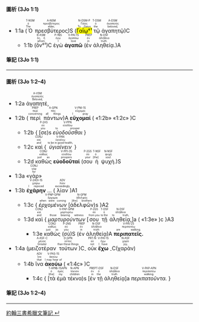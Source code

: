 #### 圖析 (3Jo 1:1)

- <rt>1:1a</rt> (<RUBY><ruby><ruby>Ὁ<rt>The</rt></ruby><rt>ὁ</rt></ruby><rt>T-NSM</rt></RUBY> <RUBY><ruby><ruby>πρεσβύτερος<rt>elder,</rt></ruby><rt>πρεσβύτερος</rt></ruby><rt>A-NSM</rt></RUBY>)S (<RUBY><ruby><ruby><mark>Γαΐῳ°¹</mark><rt>To Gaius</rt></ruby><rt>Γάϊος</rt></ruby><rt>N-DSM-P</rt></RUBY> <RUBY><ruby><ruby>τῷ<rt>the</rt></ruby><rt>ὁ</rt></ruby><rt>T-DSM</rt></RUBY> <RUBY><ruby><ruby>ἀγαπητῷ<rt>beloved,</rt></ruby><rt>ἀγαπητός</rt></ruby><rt>A-DSM</rt></RUBY>)C 
	- <rt>1:1b</rt> (<RUBY><ruby><ruby>ὃν°¹<rt>whom</rt></ruby><rt>ὅς, ἥ</rt></ruby><rt>R-ASM</rt></RUBY>)C <RUBY><ruby><ruby>ἐγὼ<rt>I</rt></ruby><rt>ἐγώ</rt></ruby><rt>P-1NS</rt></RUBY> <RUBY><ruby><ruby>**ἀγαπῶ**<rt>love</rt></ruby><rt>ἀγαπάω</rt></ruby><rt>V-PAI-1S</rt></RUBY> (<RUBY><ruby><ruby>ἐν<rt>in</rt></ruby><rt>ἐν</rt></ruby><rt>PREP</rt></RUBY> <RUBY><ruby><ruby>ἀληθείᾳ.<rt>truth.</rt></ruby><rt>ἀλήθεια</rt></ruby><rt>N-DSF</rt></RUBY>)A 

#### 筆記 (3Jo 1:1)




---

#### 圖析 (3Jo 1:2–4)


- <rt>1:2a</rt> <RUBY><ruby><ruby>ἀγαπητέ,<rt>Beloved,</rt></ruby><rt>ἀγαπητός</rt></ruby><rt>A-VSM</rt></RUBY> 
- <rt>1:2b</rt> (<RUBY><ruby><ruby>περὶ<rt>concerning</rt></ruby><rt>περί</rt></ruby><rt>PREP</rt></RUBY> <RUBY><ruby><ruby>πάντων<rt>all things</rt></ruby><rt>πᾶς</rt></ruby><rt>A-GPN</rt></RUBY>)A <RUBY><ruby><ruby>**εὔχομαί**<rt>I pray</rt></ruby><rt>εὔχομαι</rt></ruby><rt>V-PNI-1S</rt></RUBY> ( «<rt>1:2b</rt>» «<rt>1:2c</rt>» )C
	- <rt>1:2b</rt> { <rt>[</rt><RUBY><ruby><ruby>σε<rt>you</rt></ruby><rt>σύ</rt></ruby><rt>P-2AS</rt></RUBY><rt>)s</rt> <RUBY><ruby><ruby>*εὐοδοῦσθαι*<rt>to prosper</rt></ruby><rt>εὐοδόω</rt></ruby><rt>V-PPN</rt></RUBY> }
	- <rt>1:2c</rt> <RUBY><ruby><ruby>καὶ<rt>and</rt></ruby><rt>καί</rt></ruby><rt>CONJ</rt></RUBY> { <RUBY><ruby><ruby>*ὑγιαίνειν*<rt>to be in good health,</rt></ruby><rt>ὑγιαίνω</rt></ruby><rt>V-PAN</rt></RUBY> }
	- <rt>1:2d</rt> <RUBY><ruby><ruby>καθὼς<rt>just as</rt></ruby><rt>καθώς</rt></ruby><rt>CONJ</rt></RUBY> <RUBY><ruby><ruby>**εὐοδοῦταί**<rt>prospers</rt></ruby><rt>εὐοδόω</rt></ruby><rt>V-PPI-3S</rt></RUBY> (<RUBY><ruby><ruby>σου<rt>your</rt></ruby><rt>σύ</rt></ruby><rt>P-2GS</rt></RUBY> <RUBY><ruby><ruby>ἡ<rt>[the]</rt></ruby><rt>ὁ</rt></ruby><rt>T-NSF</rt></RUBY> <RUBY><ruby><ruby>ψυχή.<rt>soul.</rt></ruby><rt>ψυχή</rt></ruby><rt>N-NSF</rt></RUBY>)S 
- <rt>1:3a</rt> «<RUBY><ruby><ruby>γὰρ<rt>for</rt></ruby><rt>γάρ</rt></ruby><rt>CONJ</rt></RUBY>»
- <rt>1:3b</rt> <RUBY><ruby><ruby>**ἐχάρην**<rt>I rejoiced</rt></ruby><rt>χαίρω</rt></ruby><rt>V-2AOI-1S</rt></RUBY> ... (<RUBY><ruby><ruby>λίαν<rt>exceedingly</rt></ruby><rt>λίαν</rt></ruby><rt>ADV</rt></RUBY>)A1
	- <rt>1:3c</rt> { <RUBY><ruby><ruby>*ἐρχομένων*<rt>when were coming</rt></ruby><rt>ἔρχομαι</rt></ruby><rt>V-PNP-GPM</rt></RUBY> <rt>[</rt><RUBY><ruby><ruby>ἀδελφῶν<rt>[the] brothers</rt></ruby><rt>ἀδελφός</rt></ruby><rt>N-GPM</rt></RUBY><rt>)s</rt> }A2
	- <rt>1:3d</rt> <RUBY><ruby><ruby>καὶ<rt>and</rt></ruby><rt>καί</rt></ruby><rt>CONJ</rt></RUBY> { <RUBY><ruby><ruby>*μαρτυρούντων*<rt>those bearing witness</rt></ruby><rt>μαρτυρέω</rt></ruby><rt>V-PAP-GPM</rt></RUBY> <rt>[</rt><RUBY><ruby><ruby>σου<rt>from you</rt></ruby><rt>σύ</rt></ruby><rt>P-2GS</rt></RUBY> <RUBY><ruby><ruby>τῇ<rt>to the</rt></ruby><rt>ὁ</rt></ruby><rt>T-DSF</rt></RUBY> <RUBY><ruby><ruby>ἀληθείᾳ,<rt>to truth,</rt></ruby><rt>ἀλήθεια</rt></ruby><rt>N-DSF</rt></RUBY><rt>]a</rt> <rt>( </rt>«<rt>1:3e</rt>»<rt> )c</rt> }A3
		- <rt>1:3e</rt> <RUBY><ruby><ruby>καθὼς<rt>just as</rt></ruby><rt>καθώς</rt></ruby><rt>CONJ</rt></RUBY> (<RUBY><ruby><ruby>σὺ<rt>you</rt></ruby><rt>σύ</rt></ruby><rt>P-2NS</rt></RUBY>)S (<RUBY><ruby><ruby>ἐν<rt>in</rt></ruby><rt>ἐν</rt></ruby><rt>PREP</rt></RUBY> <RUBY><ruby><ruby>ἀληθείᾳ<rt>truth</rt></ruby><rt>ἀλήθεια</rt></ruby><rt>N-DSF</rt></RUBY>)A <RUBY><ruby><ruby>**περιπατεῖς.**<rt>are walking.</rt></ruby><rt>περιπατέω</rt></ruby><rt>V-PAI-2S</rt></RUBY> 
- <rt>1:4a</rt> (<RUBY><ruby><ruby>μειζοτέραν<rt>Greater</rt></ruby><rt>μέγας</rt></ruby><rt>A-ASF-C</rt></RUBY> <RUBY><ruby><ruby>τούτων<rt>than these things</rt></ruby><rt>οὗτος</rt></ruby><rt>D-GPN</rt></RUBY>)C<sub>-</sub> <RUBY><ruby><ruby>οὐκ<rt>not</rt></ruby><rt>οὐ</rt></ruby><rt>PRT-N</rt></RUBY> <RUBY><ruby><ruby>**ἔχω**<rt>I have</rt></ruby><rt>ἔχω</rt></ruby><rt>V-PAI-1S</rt></RUBY> <sub>-</sub>C(<RUBY><ruby><ruby>χαρὰν<rt>joy,</rt></ruby><rt>χαρά</rt></ruby><rt>N-ASF</rt></RUBY>) 
	- <rt>1:4b</rt> <RUBY><ruby><ruby>ἵνα<rt>that</rt></ruby><rt>ἵνα</rt></ruby><rt>ADV</rt></RUBY> <RUBY><ruby><ruby>**ἀκούω**<rt>I may hear of</rt></ruby><rt>ἀκούω</rt></ruby><rt>V-PAS-1S</rt></RUBY> ( «<rt>1:4c</rt>» )C
		- <rt>1:4c</rt> { <rt>[</rt><RUBY><ruby><ruby>τὰ<rt>[the]</rt></ruby><rt>ὁ</rt></ruby><rt>T-APN</rt></RUBY> <RUBY><ruby><ruby>ἐμὰ<rt>my</rt></ruby><rt>ἐμός</rt></ruby><rt>S-1SAPN</rt></RUBY> <RUBY><ruby><ruby>τέκνα<rt>children</rt></ruby><rt>τέκνον</rt></ruby><rt>N-APN</rt></RUBY><rt>)s</rt> <rt>[</rt><RUBY><ruby><ruby>ἐν<rt>in</rt></ruby><rt>ἐν</rt></ruby><rt>PREP</rt></RUBY> <RUBY><ruby><ruby>τῇ<rt>the</rt></ruby><rt>ὁ</rt></ruby><rt>T-DSF</rt></RUBY> <RUBY><ruby><ruby>ἀληθείᾳ<rt>truth</rt></ruby><rt>ἀλήθεια</rt></ruby><rt>N-DSF</rt></RUBY><rt>]a</rt> <RUBY><ruby><ruby>*περιπατοῦντα.*<rt>walking.</rt></ruby><rt>περιπατέω</rt></ruby><rt>V-PAP-APN</rt></RUBY> }


#### 筆記 (3Jo 1:2–4)

---

[約翰三書希臘文筆記 ↵](3John-Notes.md)

